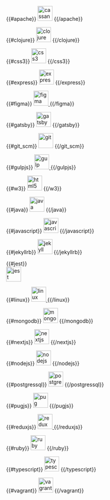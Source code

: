 {{#apache}}
 <a href="https://cassandra.apache.org/" target="_blank">
 <img src="https://www.vectorlogo.zone/logos/apache_cassandra/apache_cassandra-icon.svg" alt="cassandra" width="40" height="40"></a>
{{/apache}}

{{#clojure}}
 <a href="https://clojure.org/" target="_blank">
 <img src="https://upload.wikimedia.org/wikipedia/commons/5/5d/Clojure_logo.svg" alt="clojure" width="40" height="40"/></a>
{{/clojure}}

{{#css3}}
  <a href="https://www.w3schools.com/css/" target="_blank">
  <img src="https://devicons.github.io/devicon/devicon.git/icons/css3/css3-original-wordmark.svg" alt="css3" width="40" height="40"/></a> 
{{/css3}}  

{{#express}}
 <a href="https://expressjs.com" target="_blank">
 <img src="https://devicons.github.io/devicon/devicon.git/icons/express/express-original-wordmark.svg" alt="express" width="40" height="40"/></a> 
{{/express}}

{{#figma}}
 <a href="https://www.figma.com/" target="_blank"> 
 <img src="https://www.vectorlogo.zone/logos/figma/figma-icon.svg" alt="figma" width="40" height="40"/> </a>
{{/figma}}

{{#gatsby}}
 <a href="https://www.gatsbyjs.com/" target="_blank">
 <img src="https://www.vectorlogo.zone/logos/gatsbyjs/gatsbyjs-icon.svg" alt="gatsby" width="40" height="40"/></a> 
{{/gatsby}}

{{#git_scm}}
 <a href="https://git-scm.com/" target="_blank">
 <img src="https://www.vectorlogo.zone/logos/git-scm/git-scm-icon.svg" alt="git" width="40" height="40"/></a>
{{/git_scm}}

{{#gulpjs}}
<a href="https://gulpjs.com" target="_blank"> <img src="https://devicons.github.io/devicon/devicon.git/icons/gulp/gulp-plain.svg" alt="gulp" width="40" height="40"/> </a>
{{/gulpjs}}

{{#w3}}
 <a href="https://www.w3.org/html/" target="_blank">
 <img src="https://devicons.github.io/devicon/devicon.git/icons/html5/html5-original-wordmark.svg" alt="html5" width="40" height="40"/></a>
{{/w3}}

{{#java}}
 <a href="https://www.java.com" target="_blank">
 <img src="https://devicons.github.io/devicon/devicon.git/icons/java/java-original-wordmark.svg" alt="java" width="40" height="40"/></a>
{{/java}}

{{#javascript}}
 <a href="https://developer.mozilla.org/en-US/docs/Web/JavaScript" target="_blank">
 <img src="https://devicons.github.io/devicon/devicon.git/icons/javascript/javascript-original.svg" alt="javascript" width="40" height="40"/></a>
{{/javascript}}


{{#jekyllrb}}
 <a href="https://jekyllrb.com/" target="_blank">
 <img src="https://www.vectorlogo.zone/logos/jekyllrb/jekyllrb-icon.svg" alt="jekyll" width="40" height="40"/></a>
{{/jekyllrb}}
  
{{#jest}}  
 <a href="https://jestjs.io" target="_blank">
 <img src="https://www.vectorlogo.zone/logos/jestjsio/jestjsio-icon.svg" alt="jest" width="40" height="40"/> </a> 

{{#linux}}
 <a href="https://www.linux.org/" target="_blank">
 <img src="https://devicons.github.io/devicon/devicon.git/icons/linux/linux-original.svg" alt="linux" width="40" height="40"/> </a>
{{/linux}}

{{#mongodb}}
 <a href="https://www.mongodb.com/" target="_blank">
 <img src="https://devicons.github.io/devicon/devicon.git/icons/mongodb/mongodb-original-wordmark.svg" alt="mongodb" width="40" height="40"/></a> 
{{/mongodb}}

{{#nextjs}}
 <a href="https://nextjs.org/" target="_blank">
 <img src="https://cdn.worldvectorlogo.com/logos/nextjs-3.svg" alt="nextjs" width="40" height="40"/></a>
{{/nextjs}}

{{#nodejs}}
 <a href="https://nodejs.org" target="_blank">
 <img src="https://devicons.github.io/devicon/devicon.git/icons/nodejs/nodejs-original-wordmark.svg" alt="nodejs" width="40" height="40"/></a>
{{/nodejs}} 
  
{{#postgressql}}
  <a href="https://www.postgresql.org" target="_blank">
  <img src="https://devicons.github.io/devicon/devicon.git/icons/postgresql/postgresql-original-wordmark.svg" alt="postgresql" width="40" height="40"/></a>
{{/postgressql}}

{{#pugjs}}
  <a href="https://pugjs.org" target="_blank"> <img src="https://cdn.worldvectorlogo.com/logos/pug.svg" alt="pug" width="40" height="40"/></a>
{{/pugjs}} 

{{#reduxjs}}
  <a href="https://redux.js.org" target="_blank">
  <img src="https://devicons.github.io/devicon/devicon.git/icons/redux/redux-original.svg" alt="redux" width="40" height="40"/>
  </a>
{{/reduxjs}}

{{#ruby}}
  <a href="https://www.ruby-lang.org/en/" target="_blank">
  <img src="https://devicons.github.io/devicon/devicon.git/icons/ruby/ruby-original-wordmark.svg" alt="ruby" width="40" height="40"/></a> 
{{/ruby}}

{{#typescript}}
  <a href="https://www.typescriptlang.org/" target="_blank">
  <img src="https://devicons.github.io/devicon/devicon.git/icons/typescript/typescript-original.svg" alt="typescript" width="40" height="40"/></a>
{{/typescript}}

{{#vagrant}}
   <a href="https://www.vagrantup.com/" target="_blank">
   <img src="https://www.vectorlogo.zone/logos/vagrantup/vagrantup-icon.svg" alt="vagrant" width="40" height="40"/></a> 
{{/vagrant}}